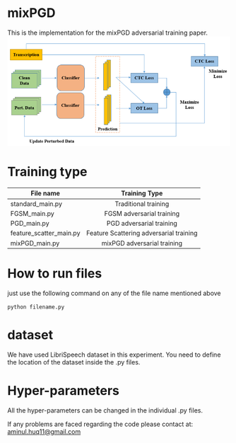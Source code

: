 # mixPGD

This is the implementation for the mixPGD adversarial training paper. 
![](MixPGD.PNG)


# Training type

| File name        |   Training Type    | 
| -------------  |:--------------------:| 
| standard_main.py       | Traditional training                    | 
| FGSM_main.py           | FGSM adversarial training                |  
| PGD_main.py          | PGD adversarial training                    |   
| feature_scatter_main.py      | Feature Scattering adversarial training                 |
| mixPGD_main.py   | mixPGD adversarial training                 |  

# How to run files

just use the following command on any of the file name mentioned above
```
python filename.py
```
# dataset
We have used LibriSpeech dataset in this experiment. You need to define the location of the dataset inside the .py files.

# Hyper-parameters
All the hyper-parameters can be changed in the individual .py files.

If any problems are faced regarding the code please contact at: aminul.huq11@gmail.com
